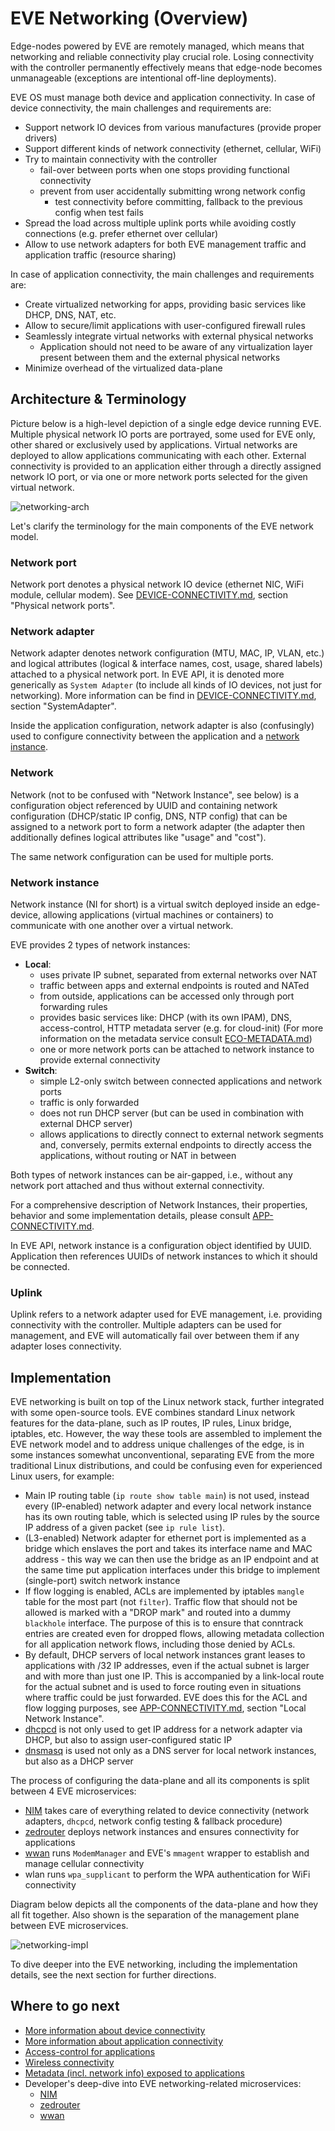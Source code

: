 # EVE Networking (Overview)

Edge-nodes powered by EVE are remotely managed, which means that networking and reliable
connectivity play crucial role. Losing connectivity with the controller permanently effectively
means that edge-node becomes unmanageable (exceptions are intentional off-line deployments).

EVE OS must manage both device and application connectivity.
In case of device connectivity, the main challenges and requirements are:

- Support network IO devices from various manufactures (provide proper drivers)
- Support different kinds of network connectivity (ethernet, cellular, WiFi)
- Try to maintain connectivity with the controller
  - fail-over between ports when one stops providing functional connectivity
  - prevent from user accidentally submitting wrong network config
    - test connectivity before committing, fallback to the previous config when test fails
- Spread the load across multiple uplink ports while avoiding costly connections
  (e.g. prefer ethernet over cellular)
- Allow to use network adapters for both EVE management traffic and application traffic
  (resource sharing)

In case of application connectivity, the main challenges and requirements are:

- Create virtualized networking for apps, providing basic services like DHCP, DNS, NAT, etc.
- Allow to secure/limit applications with user-configured firewall rules
- Seamlessly integrate virtual networks with external physical networks
  - Application should not need to be aware of any virtualization layer present between them
    and the external physical networks
- Minimize overhead of the virtualized data-plane

## Architecture & Terminology

Picture below is a high-level depiction of a single edge device running EVE. Multiple
physical network IO ports are portrayed, some used for EVE only, other shared or exclusively
used by applications. Virtual networks are deployed to allow applications communicating
with each other. External connectivity is provided to an application either through a directly
assigned network IO port, or via one or more network ports selected for the given virtual network.

![networking-arch](./images/eve-networking-arch-concepts.png)

Let's clarify the terminology for the main components of the EVE network model.

### Network port

Network port denotes a physical network IO device (ethernet NIC, WiFi module, cellular modem).
See [DEVICE-CONNECTIVITY.md](./DEVICE-CONNECTIVITY.md), section "Physical network ports".

### Network adapter

Network adapter denotes network configuration (MTU, MAC, IP, VLAN, etc.) and logical attributes
(logical & interface names, cost, usage, shared labels) attached to a physical network port.
In EVE API, it is denoted more generically as `System Adapter` (to include all kinds of IO devices,
not just for networking).
More information can be find in [DEVICE-CONNECTIVITY.md](./DEVICE-CONNECTIVITY.md),
section "SystemAdapter".

Inside the application configuration, network adapter is also (confusingly) used to configure
connectivity between the application and a [network instance](#network-instance).

### Network

Network (not to be confused with "Network Instance", see below) is a configuration object
referenced by UUID and containing network configuration (DHCP/static IP config, DNS, NTP config)
that can be assigned to a network port to form a network adapter (the adapter then additionally
defines logical attributes like "usage" and "cost").

The same network configuration can be used for multiple ports.

### Network instance

Network instance (NI for short) is a virtual switch deployed inside an edge-device,
allowing applications (virtual machines or containers) to communicate with one another over
a virtual network.

EVE provides 2 types of network instances:

- **Local**:
  - uses private IP subnet, separated from external networks over NAT
  - traffic between apps and external endpoints is routed and NATed
  - from outside, applications can be accessed only through port forwarding rules
  - provides basic services like: DHCP (with its own IPAM), DNS, access-control,
    HTTP metadata server (e.g. for cloud-init) (For more information on the metadata service consult [ECO-METADATA.md](ECO-METADATA.md))
  - one or more network ports can be attached to network instance to provide
    external connectivity
- **Switch**:
  - simple L2-only switch between connected applications and network ports
  - traffic is only forwarded
  - does not run DHCP server (but can be used in combination with external DHCP server)
  - allows applications to directly connect to external network segments and, conversely,
    permits external endpoints to directly access the applications, without routing or NAT
    in between

Both types of network instances can be air-gapped, i.e., without any network port attached
and thus without external connectivity.

For a comprehensive description of Network Instances, their properties, behavior
and some implementation details, please consult [APP-CONNECTIVITY.md](APP-CONNECTIVITY.md).

In EVE API, network instance is a configuration object identified by UUID.
Application then references UUIDs of network instances to which it should be connected.

### Uplink

Uplink refers to a network adapter used for EVE management, i.e. providing connectivity
with the controller. Multiple adapters can be used for management, and EVE will automatically
fail over between them if any adapter loses connectivity.

## Implementation

EVE networking is built on top of the Linux network stack, further integrated with some
open-source tools. EVE combines standard Linux network features for the data-plane,
such as IP routes, IP rules, Linux bridge, iptables, etc. However, the way these tools
are assembled to implement the EVE network model and to address unique challenges of the edge,
is in some instances somewhat unconventional, separating EVE from the more traditional Linux
distributions, and could be confusing even for experienced Linux users, for example:

- Main IP routing table (`ip route show table main`) is not used, instead every (IP-enabled)
  network adapter and every local network instance has its own routing table, which is selected
  using IP rules by the source IP address of a given packet (see `ip rule list`).
- (L3-enabled) Network adapter for ethernet port is implemented as a bridge which enslaves
  the port and takes its interface name and MAC address - this way we can then use the bridge
  as an IP endpoint and at the same time put application interfaces under this bridge
  to implement (single-port) switch network instance
- If flow logging is enabled, ACLs are implemented by iptables `mangle` table for the most
  part (not `filter`). Traffic flow that should not be allowed is marked with a "DROP mark"
  and routed into a dummy `blackhole` interface. The purpose of this is to ensure that conntrack
  entries are created even for dropped flows, allowing metadata collection for all application
  network flows, including those denied by ACLs.
- By default, DHCP servers of local network instances grant leases to applications with /32
  IP addresses, even if the actual subnet is larger and with more than just one IP. This is
  accompanied by a link-local route for the actual subnet and is used to force routing even in
  situations where traffic could be just forwarded. EVE does this for the ACL and flow logging
  purposes, see [APP-CONNECTIVITY.md](APP-CONNECTIVITY.md), section "Local Network Instance".
- [dhcpcd](https://wiki.archlinux.org/title/dhcpcd) is not only used to get IP address for
  a network adapter via DHCP, but also to assign user-configured static IP
- [dnsmasq](https://thekelleys.org.uk/dnsmasq/doc.html) is used not only as a DNS server for local
  network instances, but also as a DHCP server

The process of configuring the data-plane and all its components is split between
4 EVE microservices:

- [NIM](../pkg/pillar/docs/nim.md) takes care of everything related to device connectivity
  (network adapters, `dhcpcd`, network config testing & fallback procedure)
- [zedrouter](../pkg/pillar/docs/zedrouter.md) deploys network instances and ensures connectivity
  for applications
- [wwan](../pkg/wwan/README.md) runs `ModemManager` and EVE's `mmagent` wrapper to establish
  and manage cellular connectivity
- wlan runs `wpa_supplicant` to perform the WPA authentication for WiFi connectivity

Diagram below depicts all the components of the data-plane and how they all fit together.
Also shown is the separation of the management plane between EVE microservices.

![networking-impl](./images/eve-networking-impl.png)

To dive deeper into the EVE networking, including the implementation details, see the next section
for further directions.

## Where to go next

- [More information about device connectivity](DEVICE-CONNECTIVITY.md)
- [More information about application connectivity](APP-CONNECTIVITY.md)
- [Access-control for applications](NETWORK-ACLS.md)
- [Wireless connectivity](WIRELESS.md)
- [Metadata (incl. network info) exposed to applications](ECO-METADATA.md)
- Developer's deep-dive into EVE networking-related microservices:
  - [NIM](../pkg/pillar/docs/nim.md)
  - [zedrouter](../pkg/pillar/docs/zedrouter.md)
  - [wwan](../pkg/wwan/README.md)
